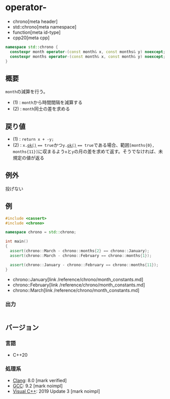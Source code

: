 # operator-
* chrono[meta header]
* std::chrono[meta namespace]
* function[meta id-type]
* cpp20[meta cpp]

```cpp
namespace std::chrono {
  constexpr month operator-(const month& x, const months& y) noexcept; // (1) C++20
  constexpr months operator-(const month& x, const month& y) noexcept; // (2) C++20
}
```

## 概要
`month`の減算を行う。

- (1) : `month`から時間間隔を減算する
- (2) : `month`同士の差を求める


## 戻り値
- (1) : `return x + -y;`
- (2) : `x.`[`ok()`](ok.md) `== true`かつ`y.`[`ok()`](ok.md) `== true`である場合、範囲`[months{0}, months{11}]`に収まるよう`x`と`y`の月の差を求めて返す。そうでなければ、未規定の値が返る


## 例外
投げない


## 例
```cpp example
#include <cassert>
#include <chrono>

namespace chrono = std::chrono;

int main()
{
  assert(chrono::March - chrono::months{2} == chrono::January);
  assert(chrono::March - chrono::February == chrono::months{1});

  assert(chrono::January - chrono::February == chrono::months{11});
}
```
* chrono::January[link /reference/chrono/month_constants.md]
* chrono::February[link /reference/chrono/month_constants.md]
* chrono::March[link /reference/chrono/month_constants.md]

### 出力
```
```

## バージョン
### 言語
- C++20

### 処理系
- [Clang](/implementation.md#clang): 8.0 [mark verified]
- [GCC](/implementation.md#gcc): 9.2 [mark noimpl]
- [Visual C++](/implementation.md#visual_cpp): 2019 Update 3 [mark noimpl]
